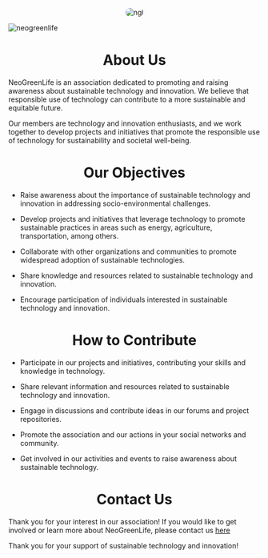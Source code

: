 <p align="center">
  <img align="center" alt="ngl" src="https://github.com/neogreenlife/neogreenlife/blob/main/epmdc6wctna21.jpg" style="border-radius: 15px;" >
</p>

<p align="left"> <img src="https://komarev.com/ghpvc/?username=neogreenlife&label=Profile%20views&color=0e75b6&style=flat" alt="neogreenlife" /> </p>


#
###

### <h1 align="center" > About Us </h1> 
NeoGreenLife is an association dedicated to promoting and raising awareness about sustainable technology and innovation. We believe that responsible use of technology can contribute to a more sustainable and equitable future.

Our members are technology and innovation enthusiasts, and we work together to develop projects and initiatives that promote the responsible use of technology for sustainability and societal well-being.

#
###


### <h1 align="center" > Our Objectives </h1> 

- Raise awareness about the importance of sustainable technology and innovation in addressing socio-environmental challenges.

- Develop projects and initiatives that leverage technology to promote sustainable practices in areas such as energy, agriculture, transportation, among others.

- Collaborate with other organizations and communities to promote widespread adoption of sustainable technologies.

- Share knowledge and resources related to sustainable technology and innovation.

- Encourage participation of individuals interested in sustainable technology and innovation.

#
###

### <h1 align="center" > How to Contribute </h1> 

- Participate in our projects and initiatives, contributing your skills and knowledge in technology.

- Share relevant information and resources related to sustainable technology and innovation.

- Engage in discussions and contribute ideas in our forums and project repositories.
- Promote the association and our actions in your social networks and community.

- Get involved in our activities and events to raise awareness about sustainable technology.

#
###

### <h1 align="center" > Contact Us </h1>

Thank you for your interest in our association! If you would like to get involved or learn more about NeoGreenLife, please contact us  [here](mailto:sirnaelc7@gmail.com)

Thank you for your support of sustainable technology and innovation!

